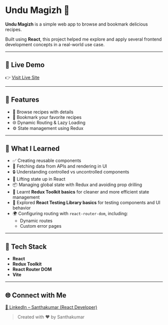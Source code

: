 # Undu Magizh 🍲

**Undu Magizh** is a simple web app to browse and bookmark delicious recipes.

Built using **React**, this project helped me explore and apply several frontend development concepts in a real-world use case.

---

## 🔗 Live Demo

👉 [Visit Live Site](https://undu-magizh-f0f84.web.app/)

---

## 🚀 Features

- 📖 Browse recipes with details
- 🔖 Bookmark your favorite recipes
- 🌐 Dynamic Routing & Lazy Loading
- ⚙️ State management using Redux

---

## 🧠 What I Learned

- ✅ Creating reusable components
- 🔄 Fetching data from APIs and rendering in UI
- 🔒 Understanding controlled vs uncontrolled components
- 📶 Lifting state up in React
- 📦 Managing global state with Redux and avoiding prop drilling
- 🧰 Learnt **Redux Toolkit basics** for cleaner and more efficient state management
- 🧪 Explored **React Testing Library basics** for testing components and UI behavior
- 🌍 Configuring routing with `react-router-dom`, including:
  - Dynamic routes
  - Custom error pages

---

## 📁 Tech Stack

- **React**
- **Redux Toolkit**
- **React Router DOM**
- **Vite**

---

## 🌐 Connect with Me

[🔗 LinkedIn – Santhakumar (React Developer)](https://www.linkedin.com/in/santhakumar-reactdeveloper/)

> Created with ❤️ by Santhakumar
